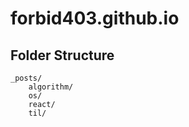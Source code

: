 # forbid403.github.io

## Folder Structure
```
_posts/
    algorithm/
    os/
    react/
    til/
```
